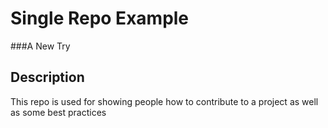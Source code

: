 # Single Repo Example
###A New Try
## Description
This repo is used for showing people how to contribute to a project as well as some best practices

